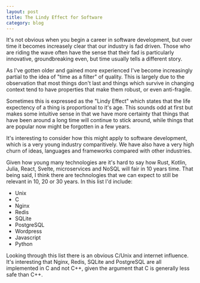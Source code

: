 ```yaml
---
layout: post
title: The Lindy Effect for Software
category: blog
---
```


It's not obvious when you begin a career in software development, but over time it becomes increasely clear that our industry is fad driven. Those who are riding the wave often have the sense that their fad is particularly innovative, groundbreaking even, but time usually tells a different story.

As I've gotten older and gained more experienced I've become increasingly partial to the idea of "time as a filter" of quality. This is largely due to the observation that most things don't last and things which survive in changing context tend to have properties that make them robust, or even anti-fragile. 

Sometimes this is expressed as the "Lindy Effect" which states that the life expectency of a thing is proportional to it's age. This sounds odd at first but makes some intuitive sense in that we have more certainty that things that have been around a long time will continue to stick around, while things that are popular now might be forgotten in a few years.

It's interesting to consider how this might apply to software development, which is a very young industry comparitively. We have also have a very high churn of ideas, languages and frameworks compared with other industries.

Given how young many technologies are it's hard to say how Rust, Kotlin, Julia, React, Svelte, microservices and NoSQL will fair in 10 years time. That being said, I think there are technologies that we can expect to still be relevant in 10, 20 or 30 years. In this list I'd include:

- Unix
- C
- Nginx
- Redis
- SQLite
- PostgreSQL
- Wordpress
- Javascript
- Python

Looking through this list there is an obvious C/Unix and internet influence. It's interesting that Nginx, Redis, SQLite and PostgreSQL are all implemented in C and not C++, given the argument that C is generally less safe than C++.